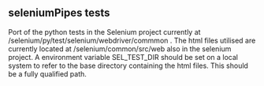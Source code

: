 ## seleniumPipes tests

Port of the python tests in the Selenium project currently at /selenium/py/test/selenium/webdriver/commmon . The html files utilised are currently located at /selenium/common/src/web also in the selenium project. A environment variable SEL_TEST_DIR should be set on a local system to refer to the base directory containing the html files. This should be a fully qualified path.
